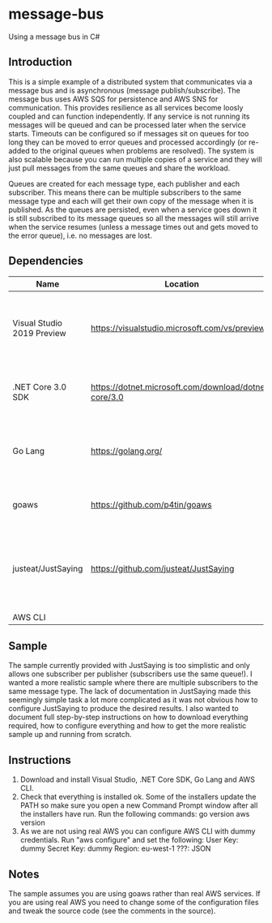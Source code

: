 # message-bus
Using a message bus in C#

## Introduction

This is a simple example of a distributed system that communicates via a message bus and is asynchronous (message publish/subscribe). The message bus uses AWS SQS for persistence and AWS SNS for communication. This provides resilience as all services become loosly coupled and can function independently. If any service is not running its messages will be queued and can be processed later when the service starts. Timeouts can be configured so if messages sit on queues for too long they can be moved to error queues and processed accordingly (or re-added to the original queues when problems are resolved). The system is also scalable because you can run multiple copies of a service and they will just pull messages from the same queues and share the workload.

Queues are created for each message type, each publisher and each subscriber. This means there can be multiple subscribers to the same message type and each will get their own copy of the message when it is published. As the queues are persisted, even when a service goes down it is still subscribed to its message queues so all the messages will still arrive when the service resumes (unless a message times out and gets moved to the error queue), i.e. no messages are lost.

## Dependencies

Name|Location|Description|Info
----|--------|-----------|----
Visual Studio 2019 Preview|https://visualstudio.microsoft.com/vs/preview/|The IDE to build JustSaying and this sample|Currently, preview vesion is required to build with .NET Core 3.0
.NET Core 3.0 SDK|https://dotnet.microsoft.com/download/dotnet-core/3.0|The latest version of .NET Core Runtime and SDK
Go Lang|https://golang.org/|The command-line environment to build goaws|Not needed if you want to use real AWS SNS/SQS
goaws|https://github.com/p4tin/goaws| An AWS SNS/SQS clone that runs locally|Written in Go
justeat/JustSaying|https://github.com/justeat/JustSaying|A light-weight message bus on top of AWS services (SNS and SQS)|Written in C#
AWS CLI|

## Sample

The sample currently provided with JustSaying is too simplistic and only allows one subscriber per publisher (subscribers use the same queue!). I wanted a more realistic sample where there are multiple subscribers to the same message type. The lack of documentation in JustSaying made this seemingly simple task a lot more complicated as it was not obvious how to configure JustSaying to produce the desired results. I also wanted to document full step-by-step instructions on how to download everything required, how to configure everything and how to get the more realistic sample up and running from scratch.

## Instructions

1. Download and install Visual Studio, .NET Core SDK, Go Lang and AWS CLI.
2. Check that everything is installed ok. Some of the installers update the PATH so make sure you open a new Command Prompt window after all the installers have run. Run the following commands:
    go version
    aws version
3. As we are not using real AWS you can configure AWS CLI with dummy credentials. Run "aws configure" and set the following:
    User Key: dummy
    Secret Key: dummy
    Region: eu-west-1
    ???: JSON

## Notes

The sample assumes you are using goaws rather than real AWS services. If you are using real AWS you need to change some of the configuration files and tweak the source code (see the comments in the source).
